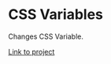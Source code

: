 # CSS Variables

Changes CSS Variable.

<a href="https://fernandakagami.github.io/javaScript-projects/javaScript30/project03-variables/" target="_blank">Link to project</a>